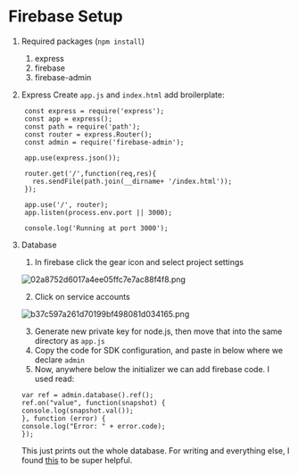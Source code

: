 # Firebase Setup
1. Required packages (`npm install`)
	1. express 
	2. firebase
	3. firebase-admin

2. Express
	Create `app.js` and `index.html` add broilerplate:

```
	const express = require('express');
	const app = express();
	const path = require('path');
	const router = express.Router();
	const admin = require('firebase-admin');

	app.use(express.json());

	router.get('/',function(req,res){
	  res.sendFile(path.join(__dirname+ '/index.html'));
	});

	app.use('/', router);
	app.listen(process.env.port || 3000);

	console.log('Running at port 3000');
```

3. Database
	1. In firebase click the gear icon and select project settings
	
	![02a8752d6017a4ee05ffc7e7ac88f4f8.png](:/b02d56e67caf4e27b824e4c3cf0e9df7)
	
	2. Click on service accounts
	
    ![b37c597a261d70199bf498081d034165.png](:/33f945c3d41541ab81117b21750987db)
	
	3. Generate new private key for node.js, then move that into the same directory as `app.js`
	4. Copy the code for SDK configuration, and paste in below where we declare `admin`
	5. Now, anywhere below the initializer we can add firebase code. I used read:
	```
	var ref = admin.database().ref();
	ref.on("value", function(snapshot) {
   	console.log(snapshot.val());
	}, function (error) {
   	console.log("Error: " + error.code);
	});
	```
	This just prints out the whole database. For writing and everything else, I found [this](https://www.tutorialspoint.com/firebase/index.htm) to be super helpful.

